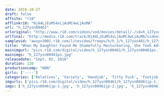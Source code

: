 ```yaml
---
date: 2018-10-27
draft: false
affsite: "r18"
afflinkr18: "NjA4LjEuMS4xLjAuMC4wLjAuMA"
url: "h_127ysn00461"
urloriginal: "http://www.r18.com/videos/vod/movies/detail/-/id=h_127ysn00461"
urlfinal: "http://media.r18.com/track/NjA4LjEuMS4xLjAuMC4wLjAuMA/videos/vod/movies/detail/-/id=h_127ysn00461"
samplevid: "awspv3001.r18.com/litevideo/freepv/h/h_1/h_127ysn461/h_127ysn461_dmb_w.mp4"
title: "When My Daughter Found Me Shamefully Masturbating, She Took Advantage Of Me And Turned Me Into A Living Vibrator And I Was More Turned On By Her Than My Wife"
mainimgurl: "pics.r18.com/digital/video/h_127ysn00461/h_127ysn00461ps.jpg"
mainimgs: "h_127ysn00461ps.jpg"
releasedate: "Sept. 02, 2016"
duration: 120
productioncomp: "NON"
girls: ['----']
categories: ['Relatives', 'Variety', 'Handjob', 'Titty Fuck', 'Footjob', 'Hi-Def']
imgurls: ['pics.r18.com/digital/video/h_127ysn00461/h_127ysn00461jp-1.jpg', 'pics.r18.com/digital/video/h_127ysn00461/h_127ysn00461jp-2.jpg', 'pics.r18.com/digital/video/h_127ysn00461/h_127ysn00461jp-3.jpg', 'pics.r18.com/digital/video/h_127ysn00461/h_127ysn00461jp-4.jpg', 'pics.r18.com/digital/video/h_127ysn00461/h_127ysn00461jp-5.jpg', 'pics.r18.com/digital/video/h_127ysn00461/h_127ysn00461jp-6.jpg', 'pics.r18.com/digital/video/h_127ysn00461/h_127ysn00461jp-7.jpg', 'pics.r18.com/digital/video/h_127ysn00461/h_127ysn00461jp-8.jpg', 'pics.r18.com/digital/video/h_127ysn00461/h_127ysn00461jp-9.jpg', 'pics.r18.com/digital/video/h_127ysn00461/h_127ysn00461jp-10.jpg', 'pics.r18.com/digital/video/h_127ysn00461/h_127ysn00461jp-11.jpg', 'pics.r18.com/digital/video/h_127ysn00461/h_127ysn00461jp-12.jpg', 'pics.r18.com/digital/video/h_127ysn00461/h_127ysn00461jp-13.jpg', 'pics.r18.com/digital/video/h_127ysn00461/h_127ysn00461jp-14.jpg', 'pics.r18.com/digital/video/h_127ysn00461/h_127ysn00461jp-15.jpg', 'pics.r18.com/digital/video/h_127ysn00461/h_127ysn00461jp-16.jpg', 'pics.r18.com/digital/video/h_127ysn00461/h_127ysn00461jp-17.jpg', 'pics.r18.com/digital/video/h_127ysn00461/h_127ysn00461jp-18.jpg', 'pics.r18.com/digital/video/h_127ysn00461/h_127ysn00461jp-19.jpg', 'pics.r18.com/digital/video/h_127ysn00461/h_127ysn00461jp-20.jpg']
imgs: ['h_127ysn00461jp-1.jpg', 'h_127ysn00461jp-2.jpg', 'h_127ysn00461jp-3.jpg', 'h_127ysn00461jp-4.jpg', 'h_127ysn00461jp-5.jpg', 'h_127ysn00461jp-6.jpg', 'h_127ysn00461jp-7.jpg', 'h_127ysn00461jp-8.jpg', 'h_127ysn00461jp-9.jpg', 'h_127ysn00461jp-10.jpg', 'h_127ysn00461jp-11.jpg', 'h_127ysn00461jp-12.jpg', 'h_127ysn00461jp-13.jpg', 'h_127ysn00461jp-14.jpg', 'h_127ysn00461jp-15.jpg', 'h_127ysn00461jp-16.jpg', 'h_127ysn00461jp-17.jpg', 'h_127ysn00461jp-18.jpg', 'h_127ysn00461jp-19.jpg', 'h_127ysn00461jp-20.jpg']
---
```

